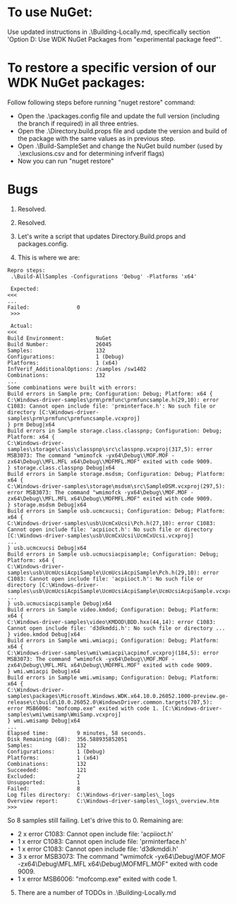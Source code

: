 # To use NuGet:

Use updated instructions in .\Building-Locally.md, specifically section 'Option D: Use WDK NuGet Packages from "experimental package feed"'.

# To restore a specific version of our WDK NuGet packages:

Follow following steps before running "nuget restore" command:
* Open the .\packages.config file and update the full version (including the branch if required) in all three entries.
* Open the .\Directory.build.props file and update the version and build of the package with the same values as in previous step.
* Open .\Build-SampleSet and change the NuGet build number (used by .\exclusions.csv and for determining infverif flags)
* Now you can run "nuget restore"

# Bugs

1. Resolved.

2. Resolved.

3. Let's write a script that updates Directory.Build.props and packages.config.

4. This is where we are:

```
Repro steps:
 .\Build-AllSamples -Configurations 'Debug' -Platforms 'x64'
 
 Expected:
<<<
...
Failed:               0
 >>>
 
 Actual:
<<<
Build Environment:          NuGet
Build Number:               26045
Samples:                    132
Configurations:             1 (Debug)
Platforms:                  1 (x64)
InfVerif_AdditionalOptions: /samples /sw1402
Combinations:               132
...
Some combinations were built with errors:
Build errors in Sample prm; Configuration: Debug; Platform: x64 {
C:\Windows-driver-samples\prm\prmfunc\prmfuncsample.h(29,10): error C1083: Cannot open include file: 'prminterface.h': No such file or directory [C:\Windows-driver-samples\prm\prmfunc\prmfuncsample.vcxproj]
} prm Debug|x64
Build errors in Sample storage.class.classpnp; Configuration: Debug; Platform: x64 {
C:\Windows-driver-samples\storage\class\classpnp\src\classpnp.vcxproj(317,5): error MSB3073: The command "wmimofck -yx64\Debug\\MOF.MOF -zx64\Debug\\MFL.MFL x64\Debug\\MOFMFL.MOF" exited with code 9009.
} storage.class.classpnp Debug|x64
Build errors in Sample storage.msdsm; Configuration: Debug; Platform: x64 {
C:\Windows-driver-samples\storage\msdsm\src\SampleDSM.vcxproj(297,5): error MSB3073: The command "wmimofck -yx64\Debug\\MOF.MOF -zx64\Debug\\MFL.MFL x64\Debug\\MOFMFL.MOF" exited with code 9009.
} storage.msdsm Debug|x64
Build errors in Sample usb.ucmcxucsi; Configuration: Debug; Platform: x64 {
C:\Windows-driver-samples\usb\UcmCxUcsi\Pch.h(27,10): error C1083: Cannot open include file: 'acpiioct.h': No such file or directory [C:\Windows-driver-samples\usb\UcmCxUcsi\UcmCxUcsi.vcxproj]
...
} usb.ucmcxucsi Debug|x64
Build errors in Sample usb.ucmucsiacpisample; Configuration: Debug; Platform: x64 {
C:\Windows-driver-samples\usb\UcmUcsiAcpiSample\UcmUcsiAcpiSample\Pch.h(29,10): error C1083: Cannot open include file: 'acpiioct.h': No such file or directory [C:\Windows-driver-samples\usb\UcmUcsiAcpiSample\UcmUcsiAcpiSample\UcmUcsiAcpiSample.vcxproj]
...
} usb.ucmucsiacpisample Debug|x64
Build errors in Sample video.kmdod; Configuration: Debug; Platform: x64 {
C:\Windows-driver-samples\video\KMDOD\BDD.hxx(44,14): error C1083: Cannot open include file: 'd3dkmddi.h': No such file or directory ...
} video.kmdod Debug|x64
Build errors in Sample wmi.wmiacpi; Configuration: Debug; Platform: x64 {
C:\Windows-driver-samples\wmi\wmiacpi\acpimof.vcxproj(184,5): error MSB3073: The command "wmimofck -yx64\Debug\\MOF.MOF -zx64\Debug\\MFL.MFL x64\Debug\\MOFMFL.MOF" exited with code 9009.
} wmi.wmiacpi Debug|x64
Build errors in Sample wmi.wmisamp; Configuration: Debug; Platform: x64 {
C:\Windows-driver-samples\packages\Microsoft.Windows.WDK.x64.10.0.26052.1000-preview.ge-release\c\build\10.0.26052.0\WindowsDriver.common.targets(707,5): error MSB6006: "mofcomp.exe" exited with code 1. [C:\Windows-driver-samples\wmi\wmisamp\WmiSamp.vcxproj]
} wmi.wmisamp Debug|x64
...
Elapsed time:         9 minutes, 58 seconds.
Disk Remaining (GB):  356.588935852051
Samples:              132
Configurations:       1 (Debug)
Platforms:            1 (x64)
Combinations:         132
Succeeded:            121
Excluded:             2
Unsupported:          1
Failed:               8
Log files directory:  C:\Windows-driver-samples\_logs
Overview report:      C:\Windows-driver-samples\_logs\_overview.htm
>>>
```

So 8 samples still failing.  Let's drive this to 0.  Remaining are:
* 2 x error C1083: Cannot open include file: 'acpiioct.h'
* 1 x error C1083: Cannot open include file: 'prminterface.h'
* 1 x error C1083: Cannot open include file: 'd3dkmddi.h'
* 3 x error MSB3073: The command "wmimofck -yx64\Debug\\MOF.MOF -zx64\Debug\\MFL.MFL x64\Debug\\MOFMFL.MOF" exited with code 9009.
* 1 x error MSB6006: "mofcomp.exe" exited with code 1.

5. There are a number of TODOs in .\Building-Locally.md
